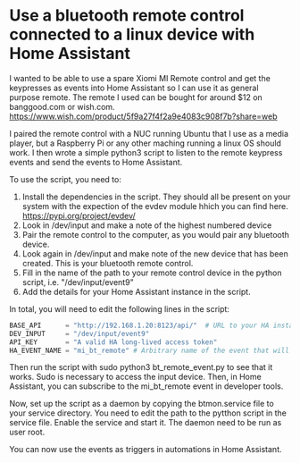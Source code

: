 # Use a bluetooth remote control connected to a linux device with Home Assistant

I wanted to be able to use a spare Xiomi MI Remote control and get the keypresses as events into Home Assistant so I can use it as general purpose remote. The remote I used can be bought for around $12 on banggood.com or wish.com.  https://www.wish.com/product/5f9a27f4f2a9e4083c908f7b?share=web

I paired the remote control with a NUC running Ubuntu that I use as a media player, but a Raspberry Pi or any other maching running a linux OS should work. I then wrote a simple python3 script to listen to the remote keypress events and send the events to Home Assistant.

To use the script, you need to:
1. Install the dependencies in the script. They should all be present on your system with the expection of the evdev module hhich you can find here. https://pypi.org/project/evdev/
1. Look in /dev/input and make a note of the highest numbered device
2. Pair the remote control to the computer, as you would pair any bluetooth device.
3. Look again in /dev/input and make note of the new device that has been created. This is your bluetooth remote control.
4. Fill in the name of the path to your remote control device in the python script, i.e. "/dev/input/event9"
5. Add the details for your Home Assistant instance in the script.

In total, you will need to edit the following lines in the script:
````python
BASE_API      = "http://192.168.1.20:8123/api/"  # URL to your HA instance.
DEV_INPUT     = "/dev/input/event9"             
API_KEY       = "A valid HA long-lived access token"
HA_EVENT_NAME = "mi_bt_remote" # Arbitrary name of the event that will get fired.
````

Then run the script with sudo python3 bt_remote_event.py to see that it works. Sudo is necessary to access the input device. Then, in Home Assistant, you can subscribe to the mi_bt_remote event in developer tools.

Now, set up the script as a daemon by copying the btmon.service file to your service directory. You need to edit the path to the pytthon script in the service file. Enable the service and start it. The daemon need to be run as user root.

You can now use the events as triggers in automations in Home Assistant.
